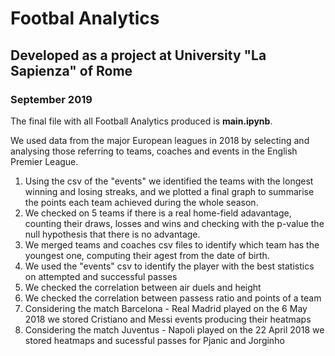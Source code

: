 # Footbal Analytics 

## Developed as a project at University "La Sapienza" of Rome 
### September 2019

The final file with all Football Analytics produced is **main.ipynb**. 

We used data from the major European leagues in 2018 by selecting and analysing those referring to teams, coaches and events in the English Premier League. 

1) Using the csv of the "events" we identified the teams with the longest winning and losing streaks, and we plotted a final graph to summarise the points each team achieved during the whole season. 
2) We checked on 5 teams if there is a real home-field adavantage, counting their draws, losses and wins and checking with the p-value  the null hypothesis that there is no advantage.
3) We merged teams and coaches csv files to identify which team has the youngest one, computing their agest from the date of birth.
4) We used the "events" csv to identify the player with the best statistics on attempted and successful passes
5) We checked the correlation between air duels and height
6) We checked the correlation between passess ratio and points of a team
7) Considering the match Barcelona - Real Madrid played on the 6 May 2018 we stored Cristiano and Messi events producing their heatmaps
8) Considering the match Juventus - Napoli played on the 22 April 2018 we stored heatmaps and sucessful passes for Pjanic and Jorginho
